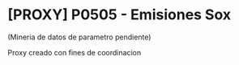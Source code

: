# [PROXY] P0505 - Emisiones Sox

(Mineria de datos de parametro pendiente)

Proxy creado con fines de coordinacion